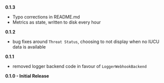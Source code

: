 **0.1.3**

- Typo corrections in README.md
- Metrics as state, written to disk every hour

**0.1.2**

- bug fixes around `Threat Status`, choosing to not display when no IUCU data is available

**0.1.1**

- removed logger backend code in favour of `LoggerWebhookBackend`

**0.1.0 - Initial Release**
